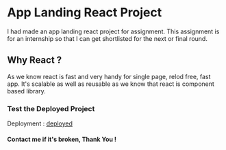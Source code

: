 # <h1>App Landing React Project</h1>

I had made an app landing react project for assignment. This assignment is for an internship so that I can get shortlisted for the next or final round.

## Why React ?

As we know react is fast and  very handy for single page, relod free, fast app. It's scalable as well as reusable as we know that react is component based library.

### Test the Deployed Project

Deployment : [deployed](https://Mr-vabs.github.io/app-landing/)

#### Contact me if it's broken, Thank You !
